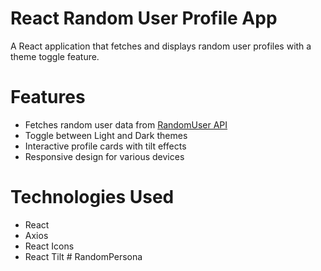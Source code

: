 # React Random User Profile App

A React application that fetches and displays random user profiles with a theme toggle feature.

# Features

- Fetches random user data from [RandomUser API](https://randomuser.me/)
- Toggle between Light and Dark themes
- Interactive profile cards with tilt effects
- Responsive design for various devices

# Technologies Used

- React
- Axios
- React Icons
- React Tilt
#   R a n d o m P e r s o n a  
 